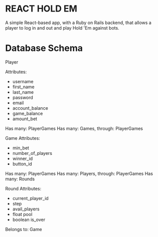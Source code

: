# REACT HOLD EM
A simple React-based app, with a Ruby on Rails backend, that allows a player to log in and out and play Hold 'Em against bots.

# Database Schema
Player

Attributes:
  - username
  - first_name
  - last_name
  - password
  - email
  - account_balance
  - game_balance
  - amount_bet
	
Has many: PlayerGames
Has many: Games, through: PlayerGames


Game
Attributes:
  - min_bet
  - number_of_players
  - winner_id
  - button_id

Has many: PlayerGames
Has many: Players, through: PlayerGames
Has many: Rounds


Round
Attributes:
  - current_player_id
  - step
  - avail_players
  - float pool
  - boolean is_over
	
Belongs to: Game
